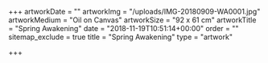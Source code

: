+++
artworkDate = ""
artworkImg = "/uploads/IMG-20180909-WA0001.jpg"
artworkMedium = "Oil on Canvas"
artworkSize = "92 x 61 cm"
artworkTitle = "Spring Awakening"
date = "2018-11-19T10:51:14+00:00"
order = ""
sitemap_exclude = true
title = "Spring Awakening"
type = "artwork"

+++
